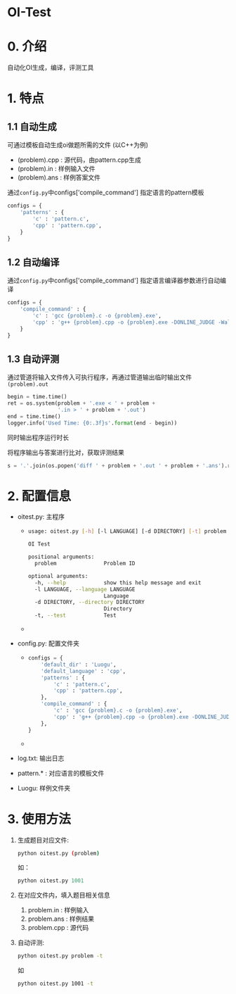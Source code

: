 # OI-Test

# 0. 介绍

自动化OI生成，编译，评测工具



# 1. 特点

## 1.1 自动生成

可通过模板自动生成oi做题所需的文件 (以C++为例)

- (problem).cpp : 源代码，由pattern.cpp生成
- (problem).in    : 样例输入文件
- (problem).ans : 样例答案文件

通过`config.py`中configs['compile_command'] 指定语言的pattern模板

```python
configs = {
    'patterns' : {
        'c' : 'pattern.c',
        'cpp' : 'pattern.cpp',
    } 
}
```

## 1.2 自动编译

通过`config.py`中configs['compile_command'] 指定语言编译器参数进行自动编译

```python
configs = {
    'compile_command' : {
        'c' : 'gcc {problem}.c -o {problem}.exe',
        'cpp' : 'g++ {problem}.cpp -o {problem}.exe -DONLINE_JUDGE -Wall -fno-asm -lm -march=native',
    }
}
```

## 1.3 自动评测

通过管道将输入文件传入可执行程序，再通过管道输出临时输出文件`(problem).out`

```python
begin = time.time()
ret = os.system(problem + '.exe < ' + problem +
                '.in > ' + problem + '.out')
end = time.time()
logger.info('Used Time: {0:.3f}s'.format(end - begin))
```

同时输出程序运行时长

将程序输出与答案进行比对，获取评测结果

```python
s = '.'.join(os.popen('diff ' + problem + '.out ' + problem + '.ans').readlines())
```

# 2. 配置信息

- oitest.py: 主程序

  - ```bash
    usage: oitest.py [-h] [-l LANGUAGE] [-d DIRECTORY] [-t] problem
    
    OI Test
    
    positional arguments:
      problem               Problem ID
    
    optional arguments:
      -h, --help            show this help message and exit
      -l LANGUAGE, --language LANGUAGE
                            Language
      -d DIRECTORY, --directory DIRECTORY
                            Directory
      -t, --test            Test
    ```

  - 

- config.py: 配置文件夹

  - ```python
    configs = {
        'default_dir' : 'Luogu',
        'default_language' : 'cpp',
        'patterns' : {
            'c' : 'pattern.c',
            'cpp' : 'pattern.cpp',
        }, 
        'compile_command' : {
            'c' : 'gcc {problem}.c -o {problem}.exe',
            'cpp' : 'g++ {problem}.cpp -o {problem}.exe -DONLINE_JUDGE -Wall -fno-asm -lm -march=native',
        },
    }
    ```

  - 

- log.txt: 输出日志

- pattern.* : 对应语言的模板文件

- Luogu: 样例文件夹

# 3. 使用方法

1. 生成题目对应文件:

   ```bash
   python oitest.py (problem)
   ```

   如：

   ```python
   python oitest.py 1001
   ```

2. 在对应文件内，填入题目相关信息

   1. problem.in 	: 样例输入
   2. problem.ans  : 样例结果
   3. problem.cpp : 源代码

3. 自动评测:

   ```bash
   python oitest.py problem -t
   ```

   如

   ```bash
   python oitest.py 1001 -t
   ```

   
